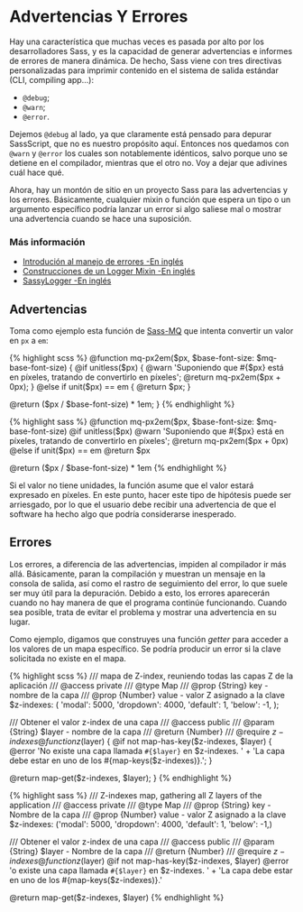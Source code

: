 
# Advertencias Y Errores

Hay una característica que muchas veces es pasada por alto por los desarrolladores Sass, y es la capacidad de generar advertencias e informes de errores de manera dinámica. De hecho, Sass viene con tres directivas personalizadas para imprimir contenido en el sistema de salida estándar (CLI, compiling app...):

* `@debug`;
* `@warn`;
* `@error`.

Dejemos `@debug` al lado, ya que claramente está pensado para depurar SassScript, que no es nuestro propósito aquí. Entonces nos quedamos con `@warn` y `@error` los cuales son notablemente idénticos, salvo porque uno se detiene en el compilador, mientras que el otro no. Voy a dejar que adivines cuál hace qué.

Ahora, hay un montón de sitio en un proyecto Sass para las advertencias y los errores. Básicamente, cualquier mixin o función que espera un tipo o un argumento específico podría lanzar un error si algo saliese mal o mostrar una advertencia cuando se hace una suposición.



### Más información

* [Introdución al manejo de errores -En inglés](http://webdesign.tutsplus.com/tutorials/an-introduction-to-error-handling-in-sass--cms-19996)
* [Construcciones de un Logger Mixin -En inglés](http://webdesign.tutsplus.com/tutorials/building-a-logger-mixin-in-sass--cms-22070)
* [SassyLogger -En inglés](https://github.com/HugoGiraudel/SassyLogger)






## Advertencias

Toma como ejemplo esta función de [Sass-MQ](https://github.com/sass-mq/sass-mq) que intenta convertir un valor en `px` a `em`:

<div class="code-block">
  <div class="code-block__wrapper" data-syntax="scss">
{% highlight scss %}
@function mq-px2em($px, $base-font-size: $mq-base-font-size) {
  @if unitless($px) {
    @warn 'Suponiendo que #{$px} está en píxeles, tratando de convertirlo en píxeles';
    @return mq-px2em($px + 0px);
  } @else if unit($px) == em {
    @return $px;
  }

  @return ($px / $base-font-size) * 1em;
}
{% endhighlight %}
  </div>
  <div class="code-block__wrapper" data-syntax="sass">
{% highlight sass %}
@function mq-px2em($px, $base-font-size: $mq-base-font-size)
  @if unitless($px)
    @warn 'Suponiendo que #{$px} está en píxeles, tratando de convertirlo en píxeles';
    @return mq-px2em($px + 0px)
  @else if unit($px) == em
    @return $px

  @return ($px / $base-font-size) * 1em
{% endhighlight %}
  </div>
</div>

Si el valor no tiene unidades, la función asume que el valor estará expresado en píxeles. En este punto, hacer este tipo de hipótesis puede ser arriesgado, por lo que el usuario debe recibir una advertencia de que el software ha hecho algo que podría considerarse inesperado.






## Errores

Los errores, a diferencia de las advertencias, impiden al compilador ir más allá. Básicamente, paran la compilación y muestran un mensaje en la consola de salida, así como el rastro de seguimiento del error, lo que suele ser muy útil para la depuración. Debido a esto, los errores aparecerán cuando no hay manera de que el programa continúe funcionando. Cuando sea posible, trata de evitar el problema y mostrar una advertencia en su lugar.

Como ejemplo, digamos que construyes una función *getter* para acceder a los valores de un mapa específico. Se podría producir un error si la clave solicitada no existe en el mapa.

<div class="code-block">
  <div class="code-block__wrapper" data-syntax="scss">
{% highlight scss %}
/// mapa de Z-index, reuniendo todas las capas Z de la aplicación
/// @access private
/// @type Map
/// @prop {String} key - nombre de la capa
/// @prop {Number} value - valor Z asignado a la clave
$z-indexes: (
  'modal': 5000,
  'dropdown': 4000,
  'default': 1,
  'below': -1,
);

/// Obtener el valor z-index de una capa 
/// @access public
/// @param {String} $layer - nombre de la capa
/// @return {Number}
/// @require $z-indexes
@function z($layer) {
  @if not map-has-key($z-indexes, $layer) {
    @error 'No existe una capa llamada `#{$layer}` en $z-indexes. '
         + 'La capa debe estar en uno de los #{map-keys($z-indexes)}.';
  }

  @return map-get($z-indexes, $layer);
}
{% endhighlight %}
  </div>
  <div class="code-block__wrapper" data-syntax="sass">
{% highlight sass %}
/// Z-indexes map, gathering all Z layers of the application
/// @access private
/// @type Map
/// @prop {String} key - Nombre de la capa
/// @prop {Number} value - valor Z asignado a la clave
$z-indexes: ('modal': 5000, 'dropdown': 4000, 'default': 1, 'below': -1,)

/// Obtener el valor z-index de una capa 
/// @access public
/// @param {String} $layer - Nombre de la capa
/// @return {Number}
/// @require $z-indexes
@function z($layer)
  @if not map-has-key($z-indexes, $layer)
    @error 'o existe una capa llamada `#{$layer}` en $z-indexes. '
         + 'La capa debe estar en uno de los #{map-keys($z-indexes)}.'

  @return map-get($z-indexes, $layer)
{% endhighlight %}
  </div>
</div>
